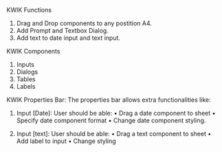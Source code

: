 KWIK Functions 
1.	Drag and Drop components to any postition A4.
2.	Add Prompt and Textbox Dialog.
3.	Add text to date input and text input.

KWIK Components 
1.	Inputs 
2.	Dialogs
3.	Tables
4.	Labels 

KWIK Properties Bar: The properties bar allows extra functionalities like: 
1.	Input [Date]: User should be able:
•	Drag a date component to sheet
•	Specify date component format
•	Change date component styling.

2.	Input [text]: User should be able: 
•	Drag a text component to sheet
•	Add label to input 
•	Change styling 

